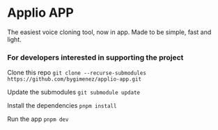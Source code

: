 # Applio APP
The easiest voice cloning tool, now in app. Made to be simple, fast and light.

### For developers interested in supporting the project
Clone this repo
`git clone --recurse-submodules https://github.com/bygimenez/applio-app.git`

Update the submodules
`git submodule update`

Install the dependencies
`pnpm install`

Run the app
`pnpm dev`
